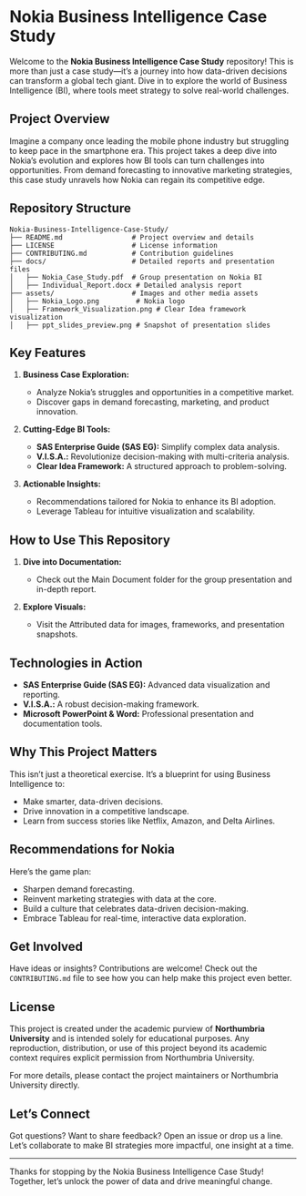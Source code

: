# Nokia Business Intelligence Case Study

Welcome to the **Nokia Business Intelligence Case Study** repository! This is more than just a case study—it’s a journey into how data-driven decisions can transform a global tech giant. Dive in to explore the world of Business Intelligence (BI), where tools meet strategy to solve real-world challenges.

## Project Overview

Imagine a company once leading the mobile phone industry but struggling to keep pace in the smartphone era. This project takes a deep dive into Nokia’s evolution and explores how BI tools can turn challenges into opportunities. From demand forecasting to innovative marketing strategies, this case study unravels how Nokia can regain its competitive edge.

## Repository Structure

```
Nokia-Business-Intelligence-Case-Study/
├── README.md                 # Project overview and details
├── LICENSE                   # License information
├── CONTRIBUTING.md           # Contribution guidelines
├── docs/                     # Detailed reports and presentation files
│   ├── Nokia_Case_Study.pdf  # Group presentation on Nokia BI
│   ├── Individual_Report.docx # Detailed analysis report
├── assets/                   # Images and other media assets
│   ├── Nokia_Logo.png         # Nokia logo
│   ├── Framework_Visualization.png # Clear Idea framework visualization
│   ├── ppt_slides_preview.png # Snapshot of presentation slides
```

## Key Features

1. **Business Case Exploration:**
   - Analyze Nokia’s struggles and opportunities in a competitive market.
   - Discover gaps in demand forecasting, marketing, and product innovation.

2. **Cutting-Edge BI Tools:**
   - **SAS Enterprise Guide (SAS EG):** Simplify complex data analysis.
   - **V.I.S.A.:** Revolutionize decision-making with multi-criteria analysis.
   - **Clear Idea Framework:** A structured approach to problem-solving.

3. **Actionable Insights:**
   - Recommendations tailored for Nokia to enhance its BI adoption.
   - Leverage Tableau for intuitive visualization and scalability.

## How to Use This Repository

1. **Dive into Documentation:**
   - Check out the Main Document folder for the group presentation and in-depth report.

2. **Explore Visuals:**
   - Visit the Attributed data for images, frameworks, and presentation snapshots.

## Technologies in Action

- **SAS Enterprise Guide (SAS EG):** Advanced data visualization and reporting.
- **V.I.S.A.:** A robust decision-making framework.
- **Microsoft PowerPoint & Word:** Professional presentation and documentation tools.

## Why This Project Matters

This isn’t just a theoretical exercise. It’s a blueprint for using Business Intelligence to:
- Make smarter, data-driven decisions.
- Drive innovation in a competitive landscape.
- Learn from success stories like Netflix, Amazon, and Delta Airlines.

## Recommendations for Nokia

Here’s the game plan:
- Sharpen demand forecasting.
- Reinvent marketing strategies with data at the core.
- Build a culture that celebrates data-driven decision-making.
- Embrace Tableau for real-time, interactive data exploration.

## Get Involved

Have ideas or insights? Contributions are welcome! Check out the `CONTRIBUTING.md` file to see how you can help make this project even better.

## License

This project is created under the academic purview of **Northumbria University** and is intended solely for educational purposes. Any reproduction, distribution, or use of this project beyond its academic context requires explicit permission from Northumbria University.

For more details, please contact the project maintainers or Northumbria University directly.

## Let’s Connect

Got questions? Want to share feedback? Open an issue or drop us a line. Let’s collaborate to make BI strategies more impactful, one insight at a time.

---

Thanks for stopping by the Nokia Business Intelligence Case Study! Together, let’s unlock the power of data and drive meaningful change.
